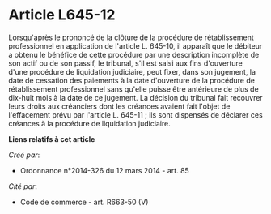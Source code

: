 # Article L645-12

Lorsqu'après le prononcé de la clôture de la procédure de rétablissement professionnel en application de l'article L. 645-10,
il apparaît que le débiteur a obtenu le bénéfice de cette procédure par une description incomplète de son actif ou de son
passif, le tribunal, s'il est saisi aux fins d'ouverture d'une procédure de liquidation judiciaire, peut fixer, dans son
jugement, la date de cessation des paiements à la date d'ouverture de la procédure de rétablissement professionnel sans
qu'elle puisse être antérieure de plus de dix-huit mois à la date de ce jugement. La décision du tribunal fait recouvrer
leurs droits aux créanciers dont les créances avaient fait l'objet de l'effacement prévu par l'article L. 645-11 ; ils sont
dispensés de déclarer ces créances à la procédure de liquidation judiciaire.

**Liens relatifs à cet article**

_Créé par_:

  - Ordonnance n°2014-326 du 12 mars 2014 - art. 85

_Cité par_:

  - Code de commerce - art. R663-50 (V)
